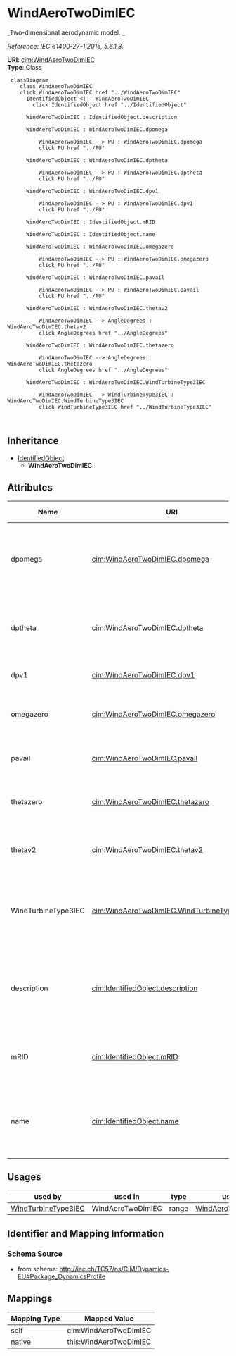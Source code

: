 # WindAeroTwoDimIEC


_Two-dimensional aerodynamic model.  _

_Reference: IEC 61400-27-1:2015, 5.6.1.3._





**URI**: [cim:WindAeroTwoDimIEC](http://iec.ch/TC57/CIM100#WindAeroTwoDimIEC)<br />
**Type**: Class




```mermaid
 classDiagram
    class WindAeroTwoDimIEC
    click WindAeroTwoDimIEC href "../WindAeroTwoDimIEC"
      IdentifiedObject <|-- WindAeroTwoDimIEC
        click IdentifiedObject href "../IdentifiedObject"
      
      WindAeroTwoDimIEC : IdentifiedObject.description
        
      WindAeroTwoDimIEC : WindAeroTwoDimIEC.dpomega
        
          WindAeroTwoDimIEC --> PU : WindAeroTwoDimIEC.dpomega
          click PU href "../PU"
        
      WindAeroTwoDimIEC : WindAeroTwoDimIEC.dptheta
        
          WindAeroTwoDimIEC --> PU : WindAeroTwoDimIEC.dptheta
          click PU href "../PU"
        
      WindAeroTwoDimIEC : WindAeroTwoDimIEC.dpv1
        
          WindAeroTwoDimIEC --> PU : WindAeroTwoDimIEC.dpv1
          click PU href "../PU"
        
      WindAeroTwoDimIEC : IdentifiedObject.mRID
        
      WindAeroTwoDimIEC : IdentifiedObject.name
        
      WindAeroTwoDimIEC : WindAeroTwoDimIEC.omegazero
        
          WindAeroTwoDimIEC --> PU : WindAeroTwoDimIEC.omegazero
          click PU href "../PU"
        
      WindAeroTwoDimIEC : WindAeroTwoDimIEC.pavail
        
          WindAeroTwoDimIEC --> PU : WindAeroTwoDimIEC.pavail
          click PU href "../PU"
        
      WindAeroTwoDimIEC : WindAeroTwoDimIEC.thetav2
        
          WindAeroTwoDimIEC --> AngleDegrees : WindAeroTwoDimIEC.thetav2
          click AngleDegrees href "../AngleDegrees"
        
      WindAeroTwoDimIEC : WindAeroTwoDimIEC.thetazero
        
          WindAeroTwoDimIEC --> AngleDegrees : WindAeroTwoDimIEC.thetazero
          click AngleDegrees href "../AngleDegrees"
        
      WindAeroTwoDimIEC : WindAeroTwoDimIEC.WindTurbineType3IEC
        
          WindAeroTwoDimIEC --> WindTurbineType3IEC : WindAeroTwoDimIEC.WindTurbineType3IEC
          click WindTurbineType3IEC href "../WindTurbineType3IEC"
        
      
```





## Inheritance
* [IdentifiedObject](IdentifiedObject.md)
    * **WindAeroTwoDimIEC**



## Attributes


| Name | URI | Cardinality and Range | Description | Inheritance |
| ---  | --- | --- | --- | --- |
| dpomega | [cim:WindAeroTwoDimIEC.dpomega](http://iec.ch/TC57/CIM100#WindAeroTwoDimIEC.dpomega) | 1 <br />  [PU](PU.md)  | Partial derivative of aerodynamic power with respect to changes in WTR speed ... | direct |
| dptheta | [cim:WindAeroTwoDimIEC.dptheta](http://iec.ch/TC57/CIM100#WindAeroTwoDimIEC.dptheta) | 1 <br />  [PU](PU.md)  | Partial derivative of aerodynamic power with respect to changes in pitch angl... | direct |
| dpv1 | [cim:WindAeroTwoDimIEC.dpv1](http://iec.ch/TC57/CIM100#WindAeroTwoDimIEC.dpv1) | 1 <br />  [PU](PU.md)  | Partial derivative (<i>dp</i><i><sub>v1</sub></i>) | direct |
| omegazero | [cim:WindAeroTwoDimIEC.omegazero](http://iec.ch/TC57/CIM100#WindAeroTwoDimIEC.omegazero) | 1 <br />  [PU](PU.md)  | Rotor speed if the wind turbine is not derated (<i>omega</i><i><sub>0</sub></... | direct |
| pavail | [cim:WindAeroTwoDimIEC.pavail](http://iec.ch/TC57/CIM100#WindAeroTwoDimIEC.pavail) | 1 <br />  [PU](PU.md)  | Available aerodynamic power (<i>p</i><i><sub>avail</sub></i><i>)</i> | direct |
| thetazero | [cim:WindAeroTwoDimIEC.thetazero](http://iec.ch/TC57/CIM100#WindAeroTwoDimIEC.thetazero) | 1 <br />  [AngleDegrees](AngleDegrees.md)  | Pitch angle if the wind turbine is not derated (<i>theta</i><i><sub>0</sub></... | direct |
| thetav2 | [cim:WindAeroTwoDimIEC.thetav2](http://iec.ch/TC57/CIM100#WindAeroTwoDimIEC.thetav2) | 1 <br />  [AngleDegrees](AngleDegrees.md)  | Blade angle at twice rated wind speed (<i>theta</i><i><sub>v2</sub></i>) | direct |
| WindTurbineType3IEC | [cim:WindAeroTwoDimIEC.WindTurbineType3IEC](http://iec.ch/TC57/CIM100#WindAeroTwoDimIEC.WindTurbineType3IEC) | 1 <br />  [WindTurbineType3IEC](WindTurbineType3IEC.md)  | Wind turbine type 3 model with which this wind aerodynamic model is associate... | direct |
| description | [cim:IdentifiedObject.description](http://iec.ch/TC57/CIM100#IdentifiedObject.description) | 0..1 <br />  string  | The description is a free human readable text describing or naming the object | [IdentifiedObject](IdentifiedObject.md) |
| mRID | [cim:IdentifiedObject.mRID](http://iec.ch/TC57/CIM100#IdentifiedObject.mRID) | 1 <br />  string  | Master resource identifier issued by a model authority | [IdentifiedObject](IdentifiedObject.md) |
| name | [cim:IdentifiedObject.name](http://iec.ch/TC57/CIM100#IdentifiedObject.name) | 0..1 <br />  string  | The name is any free human readable and possibly non unique text naming the o... | [IdentifiedObject](IdentifiedObject.md) |





## Usages

| used by | used in | type | used |
| ---  | --- | --- | --- |
| [WindTurbineType3IEC](WindTurbineType3IEC.md) | WindAeroTwoDimIEC | range | [WindAeroTwoDimIEC](WindAeroTwoDimIEC.md) |






## Identifier and Mapping Information







### Schema Source


* from schema: http://iec.ch/TC57/ns/CIM/Dynamics-EU#Package_DynamicsProfile





## Mappings

| Mapping Type | Mapped Value |
| ---  | ---  |
| self | cim:WindAeroTwoDimIEC |
| native | this:WindAeroTwoDimIEC |




